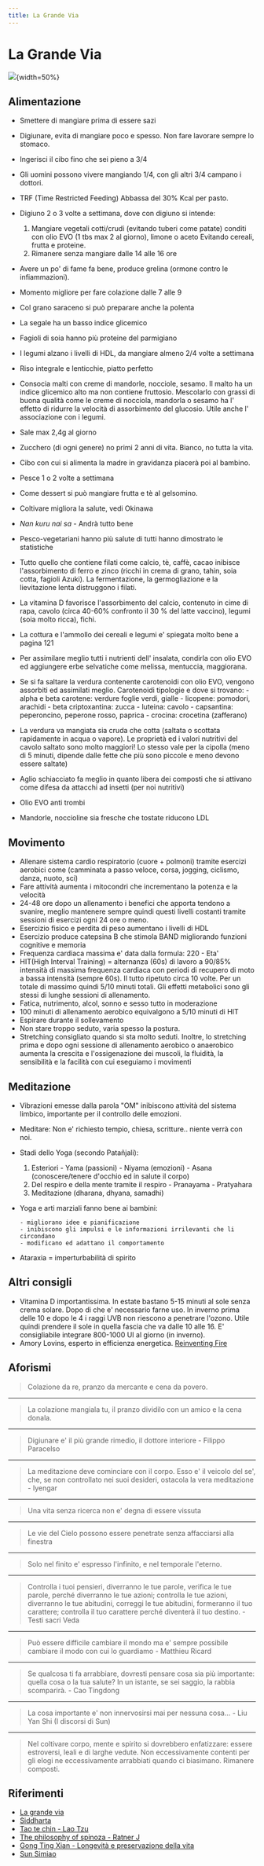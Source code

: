 ```yaml
---
title: La Grande Via
---
```


# La Grande Via

![](http://www.lagrandevia.it/wp-content/uploads/2016/08/lagrandevia-berrino-fontana.jpg){width=50%}

## Alimentazione

* Smettere di mangiare prima di essere sazi
* Digiunare, evita di mangiare poco e spesso. Non fare lavorare sempre lo stomaco.
* Ingerisci il cibo fino che sei pieno a 3/4
* Gli uomini possono vivere mangiando 1/4, con gli altri 3/4 campano i dottori.
* TRF (Time Restricted Feeding) Abbassa del 30% Kcal per pasto.
* Digiuno 2 o 3 volte a settimana, dove con digiuno si intende:

    1. Mangiare vegetali cotti/crudi (evitando tuberi come patate) conditi con
       olio EVO (1 tbs max 2 al giorno), limone o aceto
       Evitando cereali, frutta e proteine.
    1. Rimanere senza mangiare dalle 14 alle 16 ore

* Avere un po' di fame fa bene, produce grelina (ormone contro le infiammazioni).
* Momento migliore per fare colazione dalle 7 alle 9
* Col grano saraceno si può preparare anche la polenta
* La segale ha un basso indice glicemico
* Fagioli di soia hanno più proteine del parmigiano
* I legumi alzano i livelli di HDL, da mangiare almeno 2/4 volte a settimana
* Riso integrale e lenticchie, piatto perfetto
* Consocia malti con creme di mandorle, nocciole, sesamo. Il malto ha un indice
  glicemico alto ma non contiene fruttosio. Mescolarlo con grassi di buona
  qualità come le creme di nocciola, mandorla o sesamo ha l' effetto di ridurre
  la velocità di assorbimento del glucosio. Utile anche l' associazione con i
  legumi.
* Sale max 2,4g al giorno
* Zucchero (di ogni genere) no primi 2 anni di vita. Bianco, no tutta la vita.
* Cibo con cui si alimenta la madre in gravidanza piacerà poi al bambino.
* Pesce 1 o 2 volte a settimana
* Come dessert si può mangiare frutta e tè al gelsomino.
* Coltivare migliora la salute, vedi Okinawa
* *Nan kuru nai sa* - Andrà tutto bene
* Pesco-vegetariani hanno più salute di tutti hanno dimostrato le statistiche
* Tutto quello che contiene filati come calcio, tè, caffè, cacao inibisce
  l'assorbimento di ferro e zinco (ricchi in crema di grano, tahin, soia cotta,
  fagioli Azuki). La fermentazione, la germogliazione e la lievitazione lenta
  distruggono i filati.
* La vitamina D favorisce l'assorbimento del calcio, contenuto in cime di rapa,
  cavolo (circa 40-60% confronto il 30 % del latte vaccino), legumi (soia molto
  ricca), fichi.
* La cottura e l'ammollo dei cereali e legumi e' spiegata molto bene a pagina 121
* Per assimilare meglio tutti i nutrienti dell' insalata, condirla con olio EVO ed
  aggiungere erbe selvatiche come melissa, mentuccia, maggiorana.
* Se si fa saltare la verdura contenente carotenoidi con olio EVO, vengono
  assorbiti ed assimilati meglio. Carotenoidi tipologie e dove si trovano:
      - alpha e beta carotene: verdure foglie verdi, gialle
      - licopene: pomodori, arachidi
      - beta criptoxantina: zucca
      - luteina: cavolo
      - capsantina: peperoncino, peperone rosso, paprica
      - crocina: crocetina (zafferano)
* La verdura va mangiata sia cruda che cotta (saltata o scottata rapidamente in
  acqua o vapore). Le proprietà ed i valori nutritivi del cavolo saltato sono
  molto maggiori! Lo stesso vale per la cipolla (meno di 5 minuti, dipende dalle
  fette che più sono piccole e meno devono essere saltate)
* Aglio schiacciato fa meglio in quanto libera dei composti che si attivano come
  difesa da attacchi ad insetti (per noi nutritivi)
* Olio EVO anti trombi
* Mandorle, noccioline sia fresche che tostate riducono LDL

## Movimento

* Allenare sistema cardio respiratorio (cuore + polmoni) tramite esercizi aerobici
  come (camminata a passo veloce, corsa, jogging, ciclismo, danza, nuoto, sci)
* Fare attività aumenta i mitocondri che incrementano la potenza e la velocità
* 24-48 ore dopo un allenamento i benefici che apporta tendono a svanire, meglio
  mantenere sempre quindi questi livelli costanti tramite sessioni di esercizi
  ogni 24 ore o meno.
* Esercizio fisico e perdita di peso aumentano i livelli di HDL
* Esercizio produce catepsina B che stimola BAND migliorando funzioni cognitive e
  memoria
* Frequenza cardiaca massima e' data dalla formula: 220 - Eta'
* HIT(High Interval Training) = alternanza (60s) di lavoro a 90/85% intensità di
  massima frequenza cardiaca con periodi di recupero di moto a bassa intensità
  (sempre 60s). Il tutto ripetuto circa 10 volte. Per un totale di massimo quindi
  5/10 minuti totali. Gli effetti metabolici sono gli stessi di lunghe sessioni di
  allenamento.
* Fatica, nutrimento, alcol, sonno e sesso tutto in moderazione
* 100 minuti di allenamento aerobico equivalgono a 5/10 minuti di HIT
* Espirare durante il sollevamento
* Non stare troppo seduto, varia spesso la postura.
* Stretching  consigliato quando si sta molto seduti. Inoltre, lo stretching prima
  e dopo ogni sessione di allenamento aerobico o anaerobico aumenta la crescita
  e l'ossigenazione dei muscoli, la fluidità, la sensibilità e la facilità con
  cui eseguiamo i movimenti

## Meditazione

* Vibrazioni emesse dalla parola "OM" inibiscono attività del sistema limbico,
  importante per il controllo delle emozioni.
* Meditare: Non e' richiesto tempio, chiesa, scritture.. niente verrà con noi.
* Stadi dello Yoga (secondo Patañjali):

    1. Esteriori
           - Yama (passioni)
           - Niyama (emozioni)
           - Asana (conoscere/tenere d'occhio ed in salute il corpo)
    1. Del respiro e della mente tramite il respiro
           - Pranayama
           - Pratyahara
    1. Meditazione (dharana, dhyana, samadhi)

* Yoga e arti marziali fanno bene ai bambini:

      - migliorano idee e pianificazione
      - inibiscono gli impulsi e le informazioni irrilevanti che li circondano
      - modificano ed adattano il comportamento

* Ataraxia = imperturbabilità di spirito

## Altri consigli

* Vitamina D importantissima. In estate bastano 5-15 minuti al sole senza crema
  solare. Dopo di che e' necessario farne uso. In inverno prima delle 10 e dopo
  le 4 i raggi UVB non riescono a penetrare l'ozono. Utile quindi prendere il
  sole in quella fascia che va dalle 10 alle 16. E' consigliabile integrare
  800-1000 UI al giorno (in inverno).
* Amory Lovins, esperto in efficienza energetica. [Reinventing
  Fire](https://www.goodreads.com/book/show/12742309-reinventing-fire)

## Aforismi

> Colazione da re, pranzo da mercante e cena da povero.

---

> La colazione mangiala tu, il pranzo dividilo con un amico e la cena donala.

---

> Digiunare e' il più grande rimedio, il dottore interiore - Filippo Paracelso

---

> La meditazione deve cominciare con il corpo. Esso e' il veicolo del se', che, se
> non controllato nei suoi desideri, ostacola la vera meditazione - Iyengar

---

> Una vita senza ricerca non e' degna di essere vissuta

---

> Le vie del Cielo possono essere penetrate senza affacciarsi alla finestra

---

> Solo nel finito e' espresso l'infinito, e nel temporale l'eterno.

---

> Controlla i tuoi pensieri, diverranno le tue parole, verifica le tue parole,
> perché diverranno le tue azioni; controlla le tue azioni, diverranno le tue
> abitudini, correggi le tue abitudini, formeranno il tuo carattere; controlla
> il tuo carattere perché diventerà il tuo destino. - Testi sacri Veda

---

> Può essere difficile cambiare il mondo ma e' sempre possibile cambiare il modo
> con cui lo guardiamo - Matthieu Ricard

---

> Se qualcosa ti fa arrabbiare, dovresti pensare cosa sia più importante: quella
> cosa o la tua salute? In un istante, se sei saggio, la rabbia scomparirà. -
> Cao Tingdong

---

> La cosa importante e' non innervosirsi mai per nessuna cosa... -  Liu Yan Shi (I discorsi di Sun)

---

> Nel coltivare corpo, mente e spirito si dovrebbero enfatizzare: essere
> estroversi, leali e di larghe vedute. Non eccessivamente contenti per gli
> elogi ne eccessivamente arrabbiati quando ci biasimano. Rimanere composti.

## Riferimenti

* [La grande via](http://www.lagrandevia.it/la-grande-via/)
* [Siddharta](https://www.goodreads.com/book/show/52036.Siddhartha)
* [Tao te chin - Lao Tzu](https://www.goodreads.com/book/show/67896.Tao_Te_Ching)
* [The philosophy of spinoza - Ratner J](https://www.goodreads.com/book/show/2340397.The_Philosophy_of_Spinoza)
* [Gong Ting Xian - Longevità e preservazione della vita](https://www.amazon.com/Longevity-Life-Preservation-Chinese-MING/dp/753772606X)
* [Sun Simiao](https://en.wikipedia.org/wiki/Sun_Simiao)
